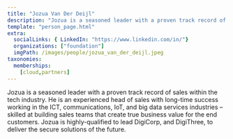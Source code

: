 ```yaml
---
title: "Jozua Van Der Deijl"
description: "Jozua is a seasoned leader with a proven track record of sales within the tech industry, highly-qualifed CEO and founder of DigiCorp Labs."
template: "person_page.html"
extra:
  socialLinks: { LinkedIn: "https://www.linkedin.com/in/"}
  organizations: ["foundation"]
  imgPath: /images/people/jozua_van_der_deijl.jpeg
taxonomies:
  memberships:
    [cloud,partners]
---
```


Jozua is a seasoned leader with a proven track record of sales within the tech industry. He is an experienced head of sales with long-time success working in the ICT, communications, IoT, and big data services industries – skilled at building sales teams that create true business value for the end customers. Jozua is highly-qualified to lead DigiCorp, and DigiThree, to deliver the secure solutions of the future.